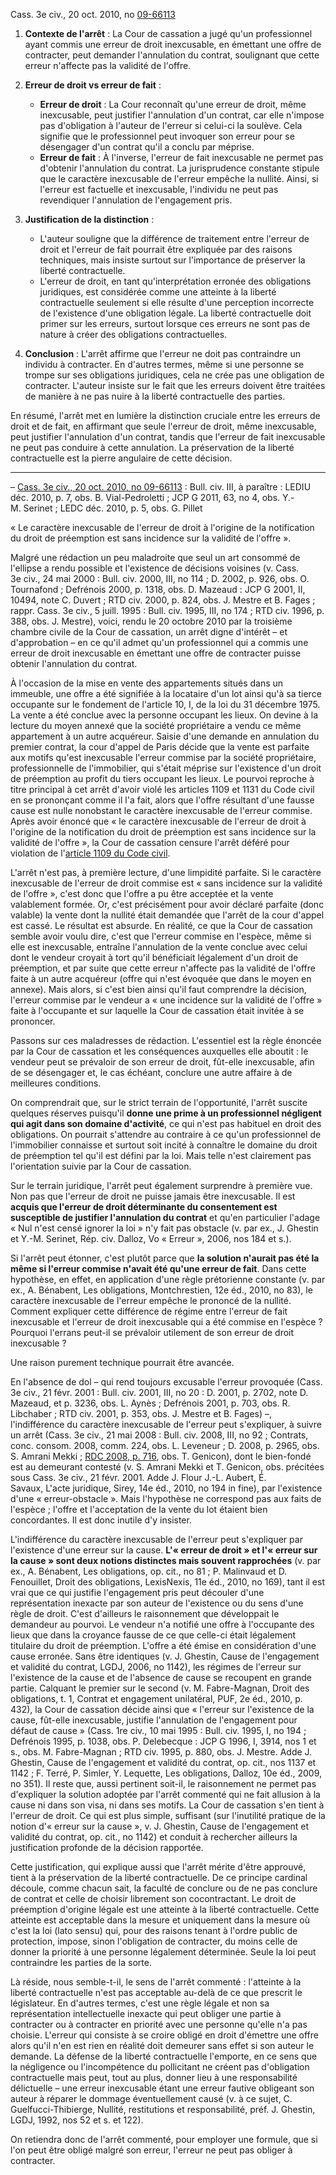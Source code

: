 Cass. 3e civ., 20 oct. 2010, no [09-66113](https://www-labase-lextenso-fr.elgebar.univ-reunion.fr/jurisprudence/CC-20102010-09_66113)


1. **Contexte de l'arrêt** : La Cour de cassation a jugé qu'un professionnel ayant commis une erreur de droit inexcusable, en émettant une offre de contracter, peut demander l'annulation du contrat, soulignant que cette erreur n'affecte pas la validité de l'offre.
    
2. **Erreur de droit vs erreur de fait** :
    
    - **Erreur de droit** : La Cour reconnaît qu'une erreur de droit, même inexcusable, peut justifier l'annulation d'un contrat, car elle n'impose pas d'obligation à l'auteur de l'erreur si celui-ci la soulève. Cela signifie que le professionnel peut invoquer son erreur pour se désengager d'un contrat qu'il a conclu par méprise.
    - **Erreur de fait** : À l'inverse, l'erreur de fait inexcusable ne permet pas d'obtenir l'annulation du contrat. La jurisprudence constante stipule que le caractère inexcusable de l'erreur empêche la nullité. Ainsi, si l'erreur est factuelle et inexcusable, l'individu ne peut pas revendiquer l'annulation de l'engagement pris.
3. **Justification de la distinction** :
    
    - L'auteur souligne que la différence de traitement entre l'erreur de droit et l'erreur de fait pourrait être expliquée par des raisons techniques, mais insiste surtout sur l'importance de préserver la liberté contractuelle.
    - L'erreur de droit, en tant qu'interprétation erronée des obligations juridiques, est considérée comme une atteinte à la liberté contractuelle seulement si elle résulte d'une perception incorrecte de l'existence d'une obligation légale. La liberté contractuelle doit primer sur les erreurs, surtout lorsque ces erreurs ne sont pas de nature à créer des obligations contractuelles.
4. **Conclusion** : L'arrêt affirme que l'erreur ne doit pas contraindre un individu à contracter. En d'autres termes, même si une personne se trompe sur ses obligations juridiques, cela ne crée pas une obligation de contracter. L'auteur insiste sur le fait que les erreurs doivent être traitées de manière à ne pas nuire à la liberté contractuelle des parties.
    

En résumé, l'arrêt met en lumière la distinction cruciale entre les erreurs de droit et de fait, en affirmant que seule l'erreur de droit, même inexcusable, peut justifier l'annulation d'un contrat, tandis que l'erreur de fait inexcusable ne peut pas conduire à cette annulation. La préservation de la liberté contractuelle est la pierre angulaire de cette décision.

---

– [Cass. 3e civ., 20 oct. 2010, no 09-66113](https://www-labase-lextenso-fr.elgebar.univ-reunion.fr/jurisprudence/CC-20102010-09_66113) : Bull. civ. III, à paraître : LEDIU déc. 2010, p. 7, obs. B. Vial-Pedroletti ; JCP G 2011, 63, no 4, obs. Y.-M. Serinet ; LEDC déc. 2010, p. 5, obs. G. Pillet

« Le caractère inexcusable de l'erreur de droit à l'origine de la notification du droit de préemption est sans incidence sur la validité de l'offre ».

Malgré une rédaction un peu maladroite que seul un art consommé de l'ellipse a rendu possible et l'existence de décisions voisines (v. Cass. 3e civ., 24 mai 2000 : Bull. civ. 2000, III, no 114 ; D. 2002, p. 926, obs. O. Tournafond ; Defrénois 2000, p. 1318, obs. D. Mazeaud : JCP G 2001, II, 10494, note C. Duvert ; RTD civ. 2000, p. 824, obs. J. Mestre et B. Fages ; rappr. Cass. 3e civ., 5 juill. 1995 : Bull. civ. 1995, III, no 174 ; RTD civ. 1996, p. 388, obs. J. Mestre), voici, rendu le 20 octobre 2010 par la troisième chambre civile de la Cour de cassation, un arrêt digne d'intérêt – et d'approbation – en ce qu'il admet qu'un professionnel qui a commis une erreur de droit inexcusable en émettant une offre de contracter puisse obtenir l'annulation du contrat.

À l'occasion de la mise en vente des appartements situés dans un immeuble, une offre a été signifiée à la locataire d'un lot ainsi qu'à sa tierce occupante sur le fondement de l'article 10, I, de la loi du 31 décembre 1975. La vente a été conclue avec la personne occupant les lieux. On devine à la lecture du moyen annexé que la société propriétaire a vendu ce même appartement à un autre acquéreur. Saisie d'une demande en annulation du premier contrat, la cour d'appel de Paris décide que la vente est parfaite aux motifs qu'est inexcusable l'erreur commise par la société propriétaire, professionnelle de l'immobilier, qui s'était méprise sur l'existence d'un droit de préemption au profit du tiers occupant les lieux. Le pourvoi reproche à titre principal à cet arrêt d'avoir violé les articles 1109 et 1131 du Code civil en se prononçant comme il l'a fait, alors que l'offre résultant d'une fausse cause est nulle nonobstant le caractère inexcusable de l'erreur commise. Après avoir énoncé que « le caractère inexcusable de l'erreur de droit à l'origine de la notification du droit de préemption est sans incidence sur la validité de l'offre », la Cour de cassation censure l'arrêt déféré pour violation de l'[article 1109 du Code civil](https://www-labase-lextenso-fr.elgebar.univ-reunion.fr/code-civil/LEGISCTA000032040792#LEGIARTI000032040747).

L'arrêt n'est pas, à première lecture, d'une limpidité parfaite. Si le caractère inexcusable de l'erreur de droit commise est « sans incidence sur la validité de l'offre », c'est donc que l'offre a pu être acceptée et la vente valablement formée. Or, c'est précisément pour avoir déclaré parfaite (donc valable) la vente dont la nullité était demandée que l'arrêt de la cour d'appel est cassé. Le résultat est absurde. En réalité, ce que la Cour de cassation semble avoir voulu dire, c'est que l'erreur commise en l'espèce, même si elle est inexcusable, entraîne l'annulation de la vente conclue avec celui dont le vendeur croyait à tort qu'il bénéficiait légalement d'un droit de préemption, et par suite que cette erreur n'affecte pas la validité de l'offre faite à un autre acquéreur (offre qui n'est évoquée que dans le moyen en annexe). Mais alors, si c'est bien ainsi qu'il faut comprendre la décision, l'erreur commise par le vendeur a « une incidence sur la validité de l'offre » faite à l'occupante et sur laquelle la Cour de cassation était invitée à se prononcer.

Passons sur ces maladresses de rédaction. L'essentiel est la règle énoncée par la Cour de cassation et les conséquences auxquelles elle aboutit : le vendeur peut se prévaloir de son erreur de droit, fût-elle inexcusable, afin de se désengager et, le cas échéant, conclure une autre affaire à de meilleures conditions.

On comprendrait que, sur le strict terrain de l'opportunité, l'arrêt suscite quelques réserves puisqu'il **donne une prime à un professionnel négligent qui agit dans son domaine d'activité**, ce qui n'est pas habituel en droit des obligations. On pourrait s'attendre au contraire à ce qu'un professionnel de l'immobilier connaisse et surtout soit incité à connaître le domaine du droit de préemption tel qu'il est défini par la loi. Mais telle n'est clairement pas l'orientation suivie par la Cour de cassation.

Sur le terrain juridique, l'arrêt peut également surprendre à première vue. Non pas que l'erreur de droit ne puisse jamais être inexcusable. Il est **acquis que l'erreur de droit déterminante du consentement est susceptible de justifier l'annulation du contrat** et qu'en particulier l'adage « Nul n'est censé ignorer la loi » n'y fait pas obstacle (v. par ex., J. Ghestin et Y.-M. Serinet, Rép. civ. Dalloz, Vo « Erreur », 2006, nos 184 et s.). 

Si l'arrêt peut étonner, c'est plutôt parce que **la solution n'aurait pas été la même si l'erreur commise n'avait été qu'une erreur de fait**. Dans cette hypothèse, en effet, en application d'une règle prétorienne constante (v. par ex., A. Bénabent, Les obligations, Montchrestien, 12e éd., 2010, no 83), le caractère inexcusable de l'erreur empêche le prononcé de la nullité. Comment expliquer cette différence de régime entre l'erreur de fait inexcusable et l'erreur de droit inexcusable qui a été commise en l'espèce ? Pourquoi l'errans peut-il se prévaloir utilement de son erreur de droit inexcusable ?

Une raison purement technique pourrait être avancée. 

En l'absence de dol – qui rend toujours excusable l'erreur provoquée (Cass. 3e civ., 21 févr. 2001 : Bull. civ. 2001, III, no 20 : D. 2001, p. 2702, note D. Mazeaud, et p. 3236, obs. L. Aynès ; Defrénois 2001, p. 703, obs. R. Libchaber ; RTD civ. 2001, p. 353, obs. J. Mestre et B. Fages) –, l'indifférence du caractère inexcusable de l'erreur peut s'expliquer, à suivre un arrêt (Cass. 3e civ., 21 mai 2008 : Bull. civ. 2008, III, no 92 ; Contrats, conc. consom. 2008, comm. 224, obs. L. Leveneur ; D. 2008, p. 2965, obs. S. Amrani Mekki ; [RDC 2008, p. 716](https://www-labase-lextenso-fr.elgebar.univ-reunion.fr/revue-des-contrats/RDCO2008-3-006), obs. T. Genicon), dont le bien-fondé est au demeurant contesté (v. S. Amrani Mekki et T. Genicon, obs. précitées sous Cass. 3e civ., 21 févr. 2001. Adde J. Flour J.-L. Aubert, É. Savaux, L'acte juridique, Sirey, 14e éd., 2010, no 194 in fine), par l'existence d'une « erreur-obstacle ». Mais l'hypothèse ne correspond pas aux faits de l'espèce ; l'offre et l'acceptation de la vente du lot étaient bien concordantes. Il est donc inutile d'y insister.

L'indifférence du caractère inexcusable de l'erreur peut s'expliquer par l'existence d'une erreur sur la cause. **L'« erreur de droit » et l'« erreur sur la cause » sont deux notions distinctes mais souvent rapprochées** (v. par ex., A. Bénabent, Les obligations, op. cit., no 81 ; P. Malinvaud et D. Fenouillet, Droit des obligations, LexisNexis, 11e éd., 2010, no 169), tant il est vrai que ce qui justifie l'engagement pris peut découler d'une représentation inexacte par son auteur de l'existence ou du sens d'une règle de droit. C'est d'ailleurs le raisonnement que développait le demandeur au pourvoi. Le vendeur n'a notifié une offre à l'occupante des lieux que dans la croyance fausse de ce que celle-ci était légalement titulaire du droit de préemption. L'offre a été émise en considération d'une cause erronée. Sans être identiques (v. J. Ghestin, Cause de l'engagement et validité du contrat, LGDJ, 2006, no 1142), les régimes de l'erreur sur l'existence de la cause et de l'absence de cause se recoupent en grande partie. Calquant le premier sur le second (v. M. Fabre-Magnan, Droit des obligations, t. 1, Contrat et engagement unilatéral, PUF, 2e éd., 2010, p. 432), la Cour de cassation décide ainsi que « l'erreur sur l'existence de la cause, fût-elle inexcusable, justifie l'annulation de l'engagement pour défaut de cause » (Cass. 1re civ., 10 mai 1995 : Bull. civ. 1995, I, no 194 ; Defrénois 1995, p. 1038, obs. P. Delebecque : JCP G 1996, I, 3914, nos 1 et s., obs. M. Fabre-Magnan ; RTD civ. 1995, p. 880, obs. J. Mestre. Adde J. Ghestin, Cause de l'engagement et validité du contrat, op. cit., nos 1137 et 1142 ; F. Terré, P. Simler, Y. Lequette, Les obligations, Dalloz, 10e éd., 2009, no 351). Il reste que, aussi pertinent soit-il, le raisonnement ne permet pas d'expliquer la solution adoptée par l'arrêt commenté qui ne fait allusion à la cause ni dans son visa, ni dans ses motifs. La Cour de cassation s'en tient à l'erreur de droit. Ce qui est plus simple, suffisant (sur l'inutilité pratique de la notion d'« erreur sur la cause », v. J. Ghestin, Cause de l'engagement et validité du contrat, op. cit., no 1142) et conduit à rechercher ailleurs la justification profonde de la décision rapportée.

Cette justification, qui explique aussi que l'arrêt mérite d'être approuvé, tient à la préservation de la liberté contractuelle. De ce principe cardinal découle, comme chacun sait, la faculté de conclure ou de ne pas conclure de contrat et celle de choisir librement son cocontractant. Le droit de préemption d'origine légale est une atteinte à la liberté contractuelle. Cette atteinte est acceptable dans la mesure et uniquement dans la mesure où c'est la loi (lato sensu) qui, pour des raisons tenant à l'ordre public de protection, impose, sinon l'obligation de contracter, du moins celle de donner la priorité à une personne légalement déterminée. Seule la loi peut contraindre les parties de la sorte.

Là réside, nous semble-t-il, le sens de l'arrêt commenté : l'atteinte à la liberté contractuelle n'est pas acceptable au-delà de ce que prescrit le législateur. En d'autres termes, c'est une règle légale et non sa représentation intellectuelle inexacte qui peut obliger une partie à contracter ou à contracter en priorité avec une personne qu'elle n'a pas choisie. L'erreur qui consiste à se croire obligé en droit d'émettre une offre alors qu'il n'en est rien en réalité doit demeurer sans effet si son auteur le demande. La défense de la liberté contractuelle l'emporte, en ce sens que la négligence ou l'incompétence du pollicitant ne créent pas d'obligation contractuelle mais peut, tout au plus, donner lieu à une responsabilité délictuelle – une erreur inexcusable étant une erreur fautive obligeant son auteur à réparer le dommage éventuellement causé (v. à ce sujet, C. Guelfucci-Thibierge, Nullité, restitutions et responsabilité, préf. J. Ghestin, LGDJ, 1992, nos 52 et s. et 122).

On retiendra donc de l'arrêt commenté, pour employer une formule, que si l'on peut être obligé malgré son erreur, l'erreur ne peut pas obliger à contracter.